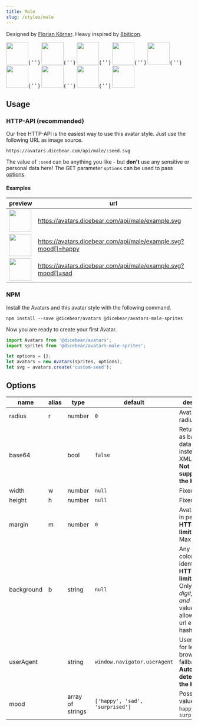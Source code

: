 ```yaml
---
title: Male
slug: /styles/male
---
```


Designed by <a href="https://github.com/FlorianKoerner">Florian Körner</a>. Heavy inspired by [8biticon](https://github.com/matveyco/8biticon).

<p>
    <img src="https://avatars.dicebear.com/api/male/1.svg" width="60" />{ ' ' }
    <img src="https://avatars.dicebear.com/api/male/2.svg" width="60" />{ ' ' }
    <img src="https://avatars.dicebear.com/api/male/3.svg" width="60" />{ ' ' }
    <img src="https://avatars.dicebear.com/api/male/4.svg" width="60" />{ ' ' }
    <img src="https://avatars.dicebear.com/api/male/5.svg" width="60" />{ ' ' }
    <img src="https://avatars.dicebear.com/api/male/6.svg" width="60" />{ ' ' }
    <img src="https://avatars.dicebear.com/api/male/7.svg" width="60" />{ ' ' }
    <img src="https://avatars.dicebear.com/api/male/8.svg" width="60" />{ ' ' }
    <img src="https://avatars.dicebear.com/api/male/9.svg" width="60" />
</p>

## Usage

### HTTP-API (recommended)

Our free HTTP-API is the easiest way to use this avatar style. Just use the following URL as image source.

    https://avatars.dicebear.com/api/male/:seed.svg

The value of `:seed` can be anything you like - but **don't** use any sensitive or personal data here! The GET parameter
`options` can be used to pass [options](#options).

#### Examples

| preview                                                                                 | url                                                            |
| --------------------------------------------------------------------------------------- | -------------------------------------------------------------- |
| <img src="https://avatars.dicebear.com/api/male/example.svg" width="60" />              | https://avatars.dicebear.com/api/male/example.svg              |
| <img src="https://avatars.dicebear.com/api/male/example.svg?mood[]=happy" width="60" /> | https://avatars.dicebear.com/api/male/example.svg?mood[]=happy |
| <img src="https://avatars.dicebear.com/api/male/example.svg?mood[]=sad" width="60" />   | https://avatars.dicebear.com/api/male/example.svg?mood[]=sad   |

### NPM

Install the Avatars and this avatar style with the following command.

    npm install --save @dicebear/avatars @dicebear/avatars-male-sprites

Now you are ready to create your first Avatar.

```js
import Avatars from '@dicebear/avatars';
import sprites from '@dicebear/avatars-male-sprites';

let options = {};
let avatars = new Avatars(sprites, options);
let svg = avatars.create('custom-seed');
```

## Options

| name       | alias | type             | default                         | description                                                                                                                                         |
| ---------- | ----- | ---------------- | ------------------------------- | --------------------------------------------------------------------------------------------------------------------------------------------------- |
| radius     | r     | number           | `0`                             | Avatar border radius                                                                                                                                |
| base64     |       | bool             | `false`                         | Return avatar as base64 data uri instead of XML <br /> **Not supported by the HTTP API**                                                            |
| width      | w     | number           | `null`                          | Fixed width                                                                                                                                         |
| height     | h     | number           | `null`                          | Fixed height                                                                                                                                        |
| margin     | m     | number           | `0`                             | Avatar margin in percent<br /> **HTTP-API limitation** Max value `25`                                                                               |
| background | b     | string           | `null`                          | Any valid color identifier<br /> **HTTP-API limitation** Only hex _(3-digit, 6-digit and 8-digit)_ values are allowed. Use url encoded hash: `%23`. |
| userAgent  |       | string           | `window.navigator.userAgent`    | User-Agent for legacy browser fallback<br /> **Automatically detected by the HTTP API**                                                             |
| mood       |       | array of strings | `['happy', 'sad', 'surprised']` | Possible values: `sad`, `happy`, `surprised`                                                                                                        |
